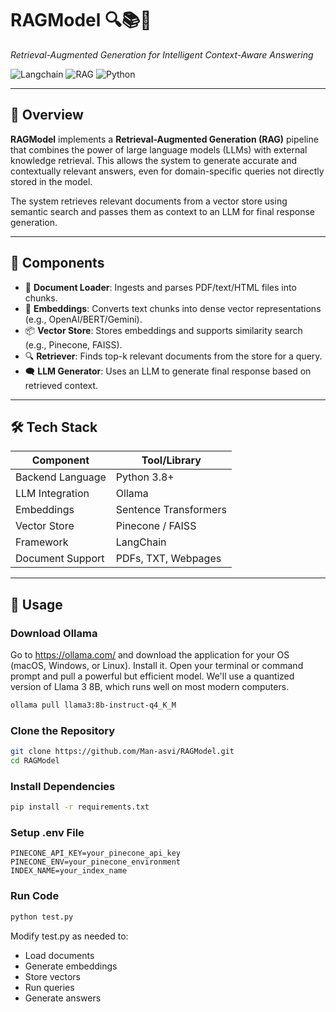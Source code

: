 # RAGModel 🔍📚🤖  
_Retrieval-Augmented Generation for Intelligent Context-Aware Answering_

![Langchain](https://img.shields.io/badge/LangChain-Compatible-blueviolet)
![RAG](https://img.shields.io/badge/Powered%20By-Retrieval%20Augmented%20Generation-green)
![Python](https://img.shields.io/badge/Python-3.8%2B-yellow)

---

## 🧠 Overview

**RAGModel** implements a **Retrieval-Augmented Generation (RAG)** pipeline that combines the power of large language models (LLMs) with external knowledge retrieval. This allows the system to generate accurate and contextually relevant answers, even for domain-specific queries not directly stored in the model.

The system retrieves relevant documents from a vector store using semantic search and passes them as context to an LLM for final response generation.

---

## 🔧 Components

- 📄 **Document Loader**: Ingests and parses PDF/text/HTML files into chunks.
- 🧠 **Embeddings**: Converts text chunks into dense vector representations (e.g., OpenAI/BERT/Gemini).
- 📦 **Vector Store**: Stores embeddings and supports similarity search (e.g., Pinecone, FAISS).
- 🔍 **Retriever**: Finds top-k relevant documents from the store for a query.
- 🗨️ **LLM Generator**: Uses an LLM to generate final response based on retrieved context.

---

## 🛠️ Tech Stack

| Component        | Tool/Library         |
|------------------|----------------------|
| Backend Language | Python 3.8+          |
| LLM Integration  |Ollama                | 
| Embeddings       | Sentence Transformers|
| Vector Store     | Pinecone / FAISS     |
| Framework        | LangChain            |
| Document Support | PDFs, TXT, Webpages  |

---

## 🚀 Usage

### Download Ollama
Go to https://ollama.com/ and download the application for your OS (macOS, Windows, or Linux).
Install it.
Open your terminal or command prompt and pull a powerful but efficient model. We'll use a quantized version of Llama 3 8B, which runs well on most modern computers.

```bash
ollama pull llama3:8b-instruct-q4_K_M
```

### Clone the Repository

```bash
git clone https://github.com/Man-asvi/RAGModel.git
cd RAGModel
```

### Install Dependencies

```bash
pip install -r requirements.txt
```

### Setup .env File

```env
PINECONE_API_KEY=your_pinecone_api_key
PINECONE_ENV=your_pinecone_environment
INDEX_NAME=your_index_name
```

### Run Code

```bash
python test.py
```

Modify test.py as needed to:
- Load documents
- Generate embeddings
- Store vectors
- Run queries
- Generate answers
